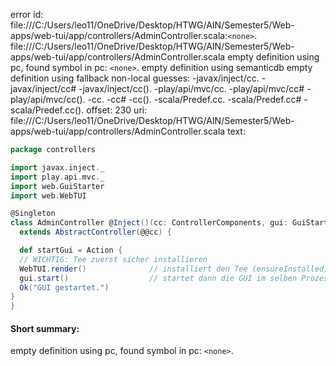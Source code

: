 error id: file:///C:/Users/leo11/OneDrive/Desktop/HTWG/AIN/Semester5/Web-apps/web-tui/app/controllers/AdminController.scala:`<none>`.
file:///C:/Users/leo11/OneDrive/Desktop/HTWG/AIN/Semester5/Web-apps/web-tui/app/controllers/AdminController.scala
empty definition using pc, found symbol in pc: `<none>`.
empty definition using semanticdb
empty definition using fallback
non-local guesses:
	 -javax/inject/cc.
	 -javax/inject/cc#
	 -javax/inject/cc().
	 -play/api/mvc/cc.
	 -play/api/mvc/cc#
	 -play/api/mvc/cc().
	 -cc.
	 -cc#
	 -cc().
	 -scala/Predef.cc.
	 -scala/Predef.cc#
	 -scala/Predef.cc().
offset: 230
uri: file:///C:/Users/leo11/OneDrive/Desktop/HTWG/AIN/Semester5/Web-apps/web-tui/app/controllers/AdminController.scala
text:
```scala
package controllers

import javax.inject._
import play.api.mvc._
import web.GuiStarter
import web.WebTUI

@Singleton
class AdminController @Inject()(cc: ControllerComponents, gui: GuiStarter)
  extends AbstractController(@@cc) {

  def startGui = Action {
  // WICHTIG: Tee zuerst sicher installieren
  WebTUI.render()              // installiert den Tee (ensureInstalled)
  gui.start()                  // startet dann die GUI im selben Prozess
  Ok("GUI gestartet.")
}
}


```


#### Short summary: 

empty definition using pc, found symbol in pc: `<none>`.